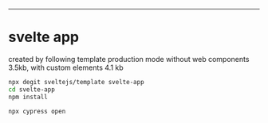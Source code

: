 ---

# svelte app

created by following template
production mode without web components 3.5kb, with custom elements 4.1 kb

```bash
npx degit sveltejs/template svelte-app
cd svelte-app
npm install
```

```
npx cypress open
```
